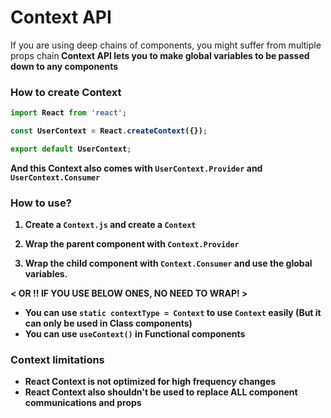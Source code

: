 # Context API
If you are using deep chains of components, you might suffer from multiple props chain<b>
Context API lets you to make global variables to be passed down to any components<br>

### How to create Context 
```js
import React from 'react';

const UserContext = React.createContext({});

export default UserContext;
```
And this Context also comes with `UserContext.Provider` and `UserContext.Consumer` <br>

### How to use?
1. Create a `Context.js` and create a `Context`

2. Wrap the parent component with `Context.Provider`

3. Wrap the child component with `Context.Consumer` and use the global variables.


< OR !! IF YOU USE BELOW ONES, NO NEED TO WRAP! >
* You can use `static contextType = Context` to use `Context` easily 
(But it can only be used in Class components)<br>
* You can use `useContext()` in Functional components

### Context limitations
- React Context is not optimized for high frequency changes
- React Context also shouldn't be used to replace ALL component communications and props

